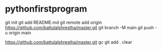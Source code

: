 # pythonfirstprogram

git init
git add README.md
git remote add origin https://github.com/battulalshrestha/master.git
git branch -M main
git push -u origin main

https://github.com/battulalshrestha/master.git
gc
git add .
clear
